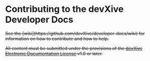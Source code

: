 # Contributing to the devXive Developer Docs

<strike>
See the [wiki](https://github.com/devXive/developer-docs/wiki) for information on how to contribute and how to help.

All content must be submitted under the provisions of the [devXive Electronic Documentation License](http://devxive.com/DEDL) v1.0 or later.
</strike>